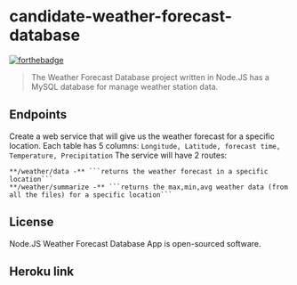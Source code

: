 # candidate-weather-forecast-database

[![forthebadge](https://forthebadge.com/images/badges/made-with-javascript.svg)](https://forthebadge.com)


> The Weather Forecast Database project written in Node.JS has a MySQL database for manage weather station data.

Endpoints
---
Create a web service that will give us the weather forecast for a specific location.
Each table has 5 columns:
```Longitude, Latitude, forecast time, Temperature, Precipitation```
The service will have 2 routes: 
```
**/weather/data -** ```returns the weather forecast in a specific location```
**/weather/summarize -** ```returns the max,min,avg weather data (from all the files) for a specific location```
```

License
---
Node.JS Weather Forecast Database App is open-sourced software.


Heroku link
---



